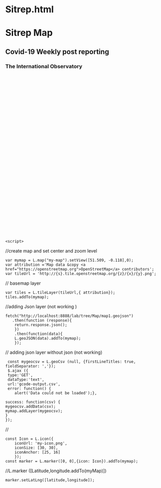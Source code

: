 # Sitrep.html

<!DOCTYPE html>
<html>
<head>
<!Include Leaflet CSS file>
 <link rel="stylesheet" href="https://unpkg.com/leaflet@1.7.1/dist/leaflet.css"
   integrity="sha512-xodZBNTC5n17Xt2atTPuE1HxjVMSvLVW9ocqUKLsCC5CXdbqCmblAshOMAS6/keqq/sMZMZ19scR4PsZChSR7A=="
   crossorigin=""/>
    
 <!Include Leaflet JavaScript file>
 <script src="https://unpkg.com/leaflet@1.7.1/dist/leaflet.js"
   integrity="sha512-XQoYMqMTK8LvdxXYG3nZ448hOEQiglfqkJs1NOQV44cWnUrBc8PkAOcXy20w0vlaXaVUearIOBhiXZ5V3ynxwA=="
   crossorigin=""></script>

<style>
    #my-map {
width:960px;
height:500px;
}
</style>
</head>


<body> 
    <h1>Sitrep Map</h1> 
    <h2> Covid-19 Weekly post reporting </h2>
    <h3> The International Observatory </h3>
    
<div id="my-map"></div>
<script src="http://localhost:8888/lab/tree/Map/map1.geojson"></script>
    
<!creating my map>
    
    <script> 
   
//create map and set center and zoom level
        
    var mymap = L.map("my-map").setView([51.509, -0.118],0); 
    var attribution ='Map data &copy <a href="https://openstreetmap.org">OpenStreetMap</a> contributors';
    var tileUrl = 'http://{s}.tile.openstreetmap.org/{z}/{x}/{y}.png';
    
// basemap layer 
        
    var tiles = L.tileLayer(tileUrl,{ attribution}); 
    tiles.addTo(mymap); 

//adding Json layer (not working )
    
    fetch("http://localhost:8888/lab/tree/Map/map1.geojson")
       .then(function (response){
        return.response.json();  
        })
        .then(function(data){
        L.geoJSON(data).addTo(mymap);
        });    
    
// adding json layer without json (not working)

     const mygeocsv = L.geoCsv (null, {firstLineTitles: true, fieldSeparator: ','});
     $.ajax ({
     type:'GET',
     dataType:'text',
     url:'gcode-output.csv',
     error: function() {
        alert('Data could not be loaded');},

    success: function(csv) {
    mygeocsv.addData(csv);
    mymap.addLayer(mygeocsv);
    }
    });

        
//<!Creating my marker>
        
    const Icon = L.icon({
        iconUrl: 'my-icon.png',
        iconSize: [30, 30],
        iconAnchor: [25, 16]
        });
    const marker = L.marker([0, 0],{icon: Icon}).addTo(mymap);   
        
//L.marker ([Latitude,longitude.addTo(myMap)])
        
    marker.setLatLng([latitude,longitude]);

        
    
    
</script>
</body>
</html>
 
